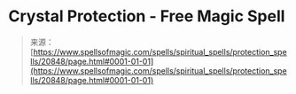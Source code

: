 <!--yml

category: 未分类

date: 2024-06-12 19:04:00

-->

# Crystal Protection - Free Magic Spell

> 来源：[https://www.spellsofmagic.com/spells/spiritual_spells/protection_spells/20848/page.html#0001-01-01](https://www.spellsofmagic.com/spells/spiritual_spells/protection_spells/20848/page.html#0001-01-01)
